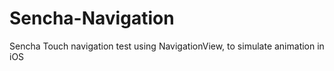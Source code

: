 Sencha-Navigation
=================

Sencha Touch navigation test using NavigationView, to simulate animation in iOS